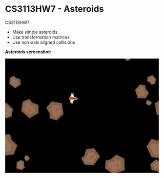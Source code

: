 ﻿CS3113HW7 - Asteroids
=========

CS3113HW7

* Make simple asteroids
* Use transformation matrices
* Use non-axis aligned collisions

**Asteroids screenshot:**

![Alt text](https://github.com/wheressswaldo/CS3113/blob/master/HW07/Asteroids/ingame.png?raw=true "Ingame")
